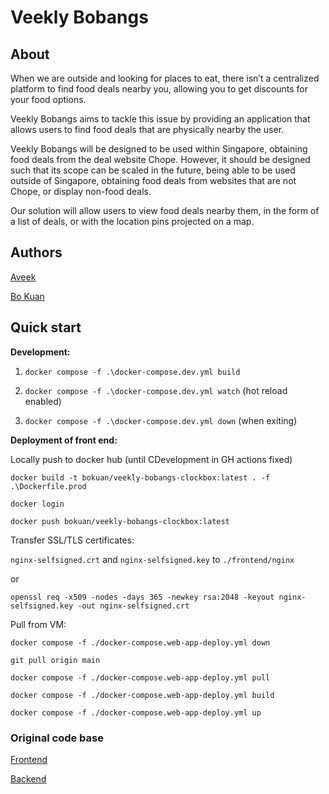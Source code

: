 # Veekly Bobangs

## About

When we are outside and looking for places to eat, there isn’t a centralized platform to find food deals nearby you, allowing you to get discounts for your food options.

Veekly Bobangs aims to tackle this issue by providing an application that allows users to find food deals that are physically nearby the user.

Veekly Bobangs will be designed to be used within Singapore, obtaining food deals from the deal website Chope. However, it should be designed such that its scope can be scaled in the future, being able to be used outside of Singapore, obtaining food deals from websites that are not Chope, or display non-food deals.

Our solution will allow users to view food deals nearby them, in the form of a list of deals, or with the location pins projected on a map. 

## Authors

[Aveek](https://github.com/magichampz)

[Bo Kuan](https://github.com/bokuanT)

## Quick start

**Development:**
1. `docker compose -f .\docker-compose.dev.yml build`

2. `docker compose -f .\docker-compose.dev.yml watch` (hot reload enabled)

3. `docker compose -f .\docker-compose.dev.yml down` (when exiting)

**Deployment of front end:**

Locally push to docker hub (until CDevelopment in GH actions fixed)

`docker build -t bokuan/veekly-bobangs-clockbox:latest . -f .\Dockerfile.prod`

`docker login`

`docker push bokuan/veekly-bobangs-clockbox:latest`

Transfer SSL/TLS certificates:

`nginx-selfsigned.crt` and `nginx-selfsigned.key` to `./frontend/nginx` 

or

`openssl req -x509 -nodes -days 365 -newkey rsa:2048 -keyout nginx-selfsigned.key -out nginx-selfsigned.crt`

Pull from VM:

`docker compose -f ./docker-compose.web-app-deploy.yml down`

`git pull origin main`

`docker compose -f ./docker-compose.web-app-deploy.yml pull`

`docker compose -f ./docker-compose.web-app-deploy.yml build`

`docker compose -f ./docker-compose.web-app-deploy.yml up`

### Original code base

[Frontend](https://github.com/bokuanT/veekly-bobangs)

[Backend](https://github.com/magichampz/deals-getter)

